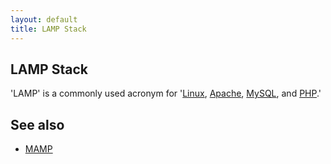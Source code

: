 ```yaml
---
layout: default
title: LAMP Stack
---
```


## LAMP Stack

'LAMP' is a commonly used acronym for '[Linux](../Linux), [Apache](../Apache), [MySQL](../MySQL), and [PHP](../PHP).'

See also
--------

-   [MAMP](../MAMP)
